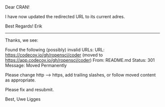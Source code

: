 Dear CRAN!

I have now updated the redirected URL to its current adres.

Best Regards!
Erik


-------

Thanks, we see:

   Found the following (possibly) invalid URLs:
     URL: https://codecov.io/gh/ropensci/coder (moved to
https://app.codecov.io/gh/ropensci/coder)
       From: README.md
       Status: 301
       Message: Moved Permanently

Please change http --> https, add trailing slashes, or follow moved
content as appropriate.

Please fix and resubmit.

Best,
Uwe Ligges
